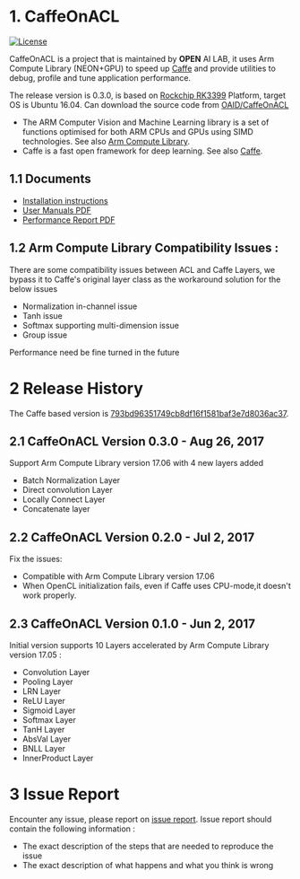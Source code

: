 # 1. CaffeOnACL
[![License](https://img.shields.io/badge/license-BSD-blue.svg)](LICENSE)

CaffeOnACL is a project that is maintained by **OPEN** AI LAB, it uses Arm Compute Library (NEON+GPU) to speed up [Caffe](http://caffe.berkeleyvision.org/) and provide utilities to debug, profile and tune application performance. 

The release version is 0.3.0, is based on [Rockchip RK3399](http://www.rock-chips.com/plus/3399.html) Platform, target OS is Ubuntu 16.04. Can download the source code from [OAID/CaffeOnACL](https://github.com/OAID/CaffeOnACL)

* The ARM Computer Vision and Machine Learning library is a set of functions optimised for both ARM CPUs and GPUs using SIMD technologies. See also [Arm Compute Library](https://github.com/ARM-software/ComputeLibrary).
* Caffe is a fast open framework for deep learning. See also [Caffe](https://github.com/BVLC/caffe).

## 1.1 Documents
* [Installation instructions](https://github.com/OAID/CaffeOnACL/blob/master/acl_openailab/installation.md)
* [User Manuals PDF](https://github.com/OAID/CaffeOnACL/blob/master/acl_openailab/user_manual.pdf)
* [Performance Report PDF](https://github.com/OAID/CaffeOnACL/blob/master/acl_openailab/performance_report.pdf)

## 1.2 Arm Compute Library Compatibility Issues :
There are some compatibility issues between ACL and Caffe Layers, we bypass it to Caffe's original layer class as the workaround solution for the below issues

* Normalization in-channel issue
* Tanh issue
* Softmax supporting multi-dimension issue
* Group issue

Performance need be fine turned in the future

# 2 Release History
The Caffe based version is [793bd96351749cb8df16f1581baf3e7d8036ac37](https://github.com/BVLC/caffe/tree/793bd96351749cb8df16f1581baf3e7d8036ac37).

## 2.1 CaffeOnACL Version 0.3.0 - Aug 26, 2017
Support Arm Compute Library version 17.06 with 4 new layers added

* Batch Normalization Layer
* Direct convolution Layer
* Locally Connect Layer
* Concatenate layer


## 2.2 CaffeOnACL Version 0.2.0 - Jul 2, 2017

Fix the issues:

* Compatible with Arm Compute Library version 17.06
* When OpenCL initialization fails, even if Caffe uses CPU-mode,it doesn't work properly.

## 2.3 CaffeOnACL Version 0.1.0 - Jun 2, 2017 
   
  Initial version supports 10 Layers accelerated by Arm Compute Library version 17.05 : 

* Convolution Layer
* Pooling Layer
* LRN Layer
* ReLU Layer
* Sigmoid Layer
* Softmax Layer
* TanH Layer
* AbsVal Layer
* BNLL Layer
* InnerProduct Layer

# 3 Issue Report
Encounter any issue, please report on [issue report](https://github.com/OAID/CaffeOnACL/issues). Issue report should contain the following information :

*  The exact description of the steps that are needed to reproduce the issue 
* The exact description of what happens and what you think is wrong 
